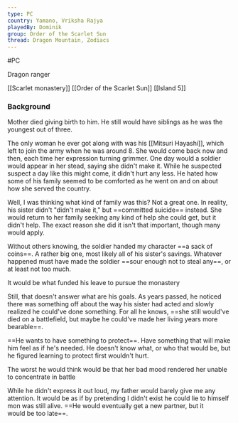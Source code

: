 ```yaml
---
type: PC
country: Yamano, Vriksha Rajya
playedBy: Dominik
group: Order of the Scarlet Sun
thread: Dragon Mountain, Zodiacs
---
```



#PC

Dragon ranger






[[Scarlet monastery]]
[[Order of the Scarlet Sun]]
[[Island 5]]




### Background

Mother died giving birth to him. He still would have siblings as he was the youngest out of three.

The only woman he ever got along with was his [[Mitsuri Hayashi]], which left to join the army when he was around 8. She would come back now and then, each time her expression turning grimmer. One day would a soldier would appear in her stead, saying she didn't make it. While he suspected suspect a day like this might come, it didn't hurt any less. He hated how some of his family seemed to be comforted as he went on and on about how she served the country.

Well, I was thinking what kind of family was this? Not a great one. In reality, his sister didn't "didn't make it," but ==committed suicide== instead. She would return to her family seeking any kind of help she could get, but it didn't help. The exact reason she did it isn't that important, though many would apply.

Without others knowing, the soldier handed my character ==a sack of coins==. A rather big one, most likely all of his sister's savings. Whatever happened must have made the soldier ==sour enough not to steal any==, or at least not too much.

It would be what funded his leave to pursue the monastery

Still, that doesn't answer what are his goals. As years passed, he noticed there was something off about the way his sister had acted and slowly realized he could've done something. For all he knows, ==she still would've died on a battlefield, but maybe he could've made her living years more bearable==.

==He wants to have something to protect==. Have something that will make him feel as if he's needed. He doesn't know what, or who that would be, but he figured learning to protect first wouldn't hurt.

The worst he would think would be that her bad mood rendered her unable to concentrate in battle

While he didn't express it out loud, my father would barely give me any attention. It would be as if by pretending I didn't exist he could lie to himself mon was still alive. ==He would eventually get a new partner, but it would be too late==.